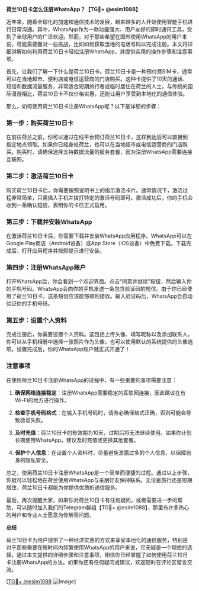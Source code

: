 **荷兰10日卡怎么注册WhatsApp？【TG💪+ @esim1088】**

近年来，随着全球化的加速和通信技术的发展，越来越多的人开始使用智能手机进行日常沟通。其中，WhatsApp作为一款功能强大、用户友好的即时通讯工具，受到了全球用户的广泛欢迎。然而，对于那些希望在国外使用WhatsApp的用户来说，可能需要面对一些挑战，比如如何获取当地的电话号码以完成注册。本文将详细讲解如何利用荷兰10日卡轻松注册WhatsApp，并提供实用的操作步骤和注意事项。

首先，让我们了解一下什么是荷兰10日卡。荷兰10日卡是一种预付费SIM卡，通常可以在当地超市、便利店或电信运营商的门店购买。这种卡提供了10天的通话、短信和数据流量服务，非常适合短期旅行者或临时居住在荷兰的人士。与传统的国际漫游相比，荷兰10日卡不仅价格实惠，还能让用户享受到本地化的通信体验。

那么，如何使用荷兰10日卡注册WhatsApp呢？以下是详细的步骤：

### 第一步：购买荷兰10日卡

在前往荷兰之前，你可以通过在线平台预订荷兰10日卡，这样到达后可以直接到指定地点领取。如果你已经身处荷兰，也可以在当地超市或电信运营商的门店购买。购买时，请确保选择支持数据流量的服务套餐，因为注册WhatsApp需要连接互联网。

### 第二步：激活荷兰10日卡

购买荷兰10日卡后，你需要按照说明书上的指示激活卡片。通常情况下，激活过程非常简单，只需插入手机并拨打特定的激活号码即可。激活成功后，你的手机会收到一条确认短信，表明你的卡已正式启用。

### 第三步：下载并安装WhatsApp

在激活荷兰10日卡后，你需要下载并安装WhatsApp应用程序。WhatsApp可以在Google Play商店（Android设备）或App Store（iOS设备）中免费下载。下载完成后，打开应用程序并按照提示进行安装。

### 第四步：注册WhatsApp账户

打开WhatsApp后，你会看到一个欢迎界面。点击“同意并继续”按钮，然后输入你的手机号码。WhatsApp会向你的手机发送一条包含验证码的短信。由于你已经使用了荷兰10日卡，这条短信应该能够顺利接收。输入验证码后，WhatsApp会自动验证你的手机号码。

### 第五步：设置个人资料

完成注册后，你需要设置个人资料。这包括上传头像、填写昵称以及添加联系人。你可以从手机相册中选择一张照片作为头像，也可以使用默认的系统提供的头像选项。设置完成后，你的WhatsApp账户就正式开通了！

### 注意事项

在使用荷兰10日卡注册WhatsApp的过程中，有一些重要的事项需要注意：

1. **确保网络连接稳定**：注册WhatsApp需要稳定的互联网连接，因此建议在有Wi-Fi的地方进行操作。
   
2. **检查手机号码格式**：在输入手机号码时，请务必确保格式正确，否则可能会导致验证失败。

3. **及时充值**：荷兰10日卡的有效期为10天，过期后将无法继续使用。如果你计划长期使用WhatsApp，建议及时充值或更换其他套餐。

4. **保护个人信息**：在设置个人资料时，尽量避免泄露过多的个人信息，以保障自身的隐私安全。

总之，使用荷兰10日卡注册WhatsApp是一个简单而便捷的过程。通过以上步骤，你就可以轻松地在荷兰使用WhatsApp与亲朋好友保持联系。无论是旅行还是短期居住，荷兰10日卡都能为你提供优质的通信服务。

最后，再次提醒大家，如果你对荷兰10日卡有任何疑问，或者需要进一步的帮助，可以随时加入我们的Telegram群组【TG💪+ @esim1088】，那里有许多热心的用户和专业人士愿意为你解答问题。

**总结**

荷兰10日卡为用户提供了一种经济实惠的方式来享受本地化的通信服务，特别是对于那些需要在短时间内频繁使用WhatsApp的用户来说，它无疑是一个理想的选择。通过本文提供的详细步骤和注意事项，相信你已经掌握了如何使用荷兰10日卡注册WhatsApp的方法。如果你还有任何疑问或建议，欢迎随时在评论区留言交流。

[[TG💪+ @esim1088](https://t.me/s/esim1088) ![Image](https://i.postimg.cc/4NQfJmqS/Snipaste-2025-05-13-00-14-12.png)]